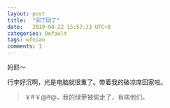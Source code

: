 ```yaml
---
layout: post
title:  "回了回了"
date:   2019-08-22 15:57:13 UTC+8
categories: Default
tags: wfnian
comments: 1
---
```

妈耶～

行李好沉啊，光是电脑就很重了。带着我的破凉席回家啦。

> ￥#￥@#@，我的绿萝被偷走了，有病他们。